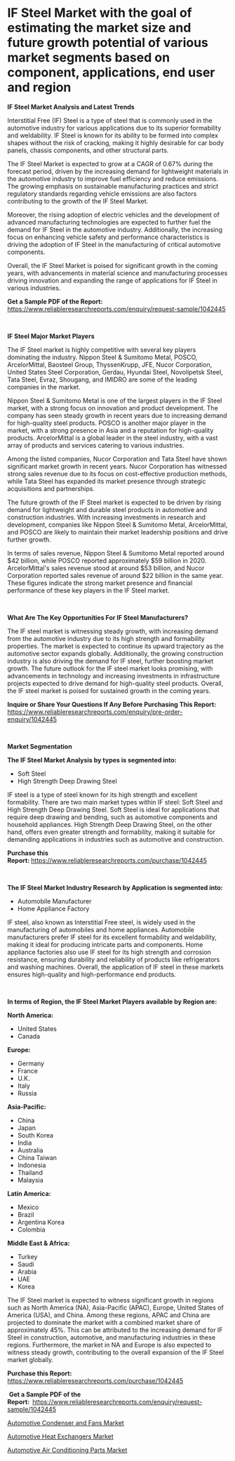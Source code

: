 <p><h1>IF Steel Market with the goal of estimating the market size and future growth potential of various market segments based on component, applications, end user and region</h1></p><p><strong>IF Steel Market Analysis and Latest Trends</strong></p>
<p><p>Interstitial Free (IF) Steel is a type of steel that is commonly used in the automotive industry for various applications due to its superior formability and weldability. IF Steel is known for its ability to be formed into complex shapes without the risk of cracking, making it highly desirable for car body panels, chassis components, and other structural parts.</p><p>The IF Steel Market is expected to grow at a CAGR of 0.67% during the forecast period, driven by the increasing demand for lightweight materials in the automotive industry to improve fuel efficiency and reduce emissions. The growing emphasis on sustainable manufacturing practices and strict regulatory standards regarding vehicle emissions are also factors contributing to the growth of the IF Steel Market.</p><p>Moreover, the rising adoption of electric vehicles and the development of advanced manufacturing technologies are expected to further fuel the demand for IF Steel in the automotive industry. Additionally, the increasing focus on enhancing vehicle safety and performance characteristics is driving the adoption of IF Steel in the manufacturing of critical automotive components.</p><p>Overall, the IF Steel Market is poised for significant growth in the coming years, with advancements in material science and manufacturing processes driving innovation and expanding the range of applications for IF Steel in various industries.</p></p>
<p><strong>Get a Sample PDF of the Report:&nbsp;</strong> <a href="https://www.reliableresearchreports.com/enquiry/request-sample/1042445">https://www.reliableresearchreports.com/enquiry/request-sample/1042445</a></p>
<p>&nbsp;</p>
<p><strong>IF Steel Major Market Players</strong></p>
<p><p>The IF Steel market is highly competitive with several key players dominating the industry. Nippon Steel & Sumitomo Metal, POSCO, ArcelorMittal, Baosteel Group, ThyssenKrupp, JFE, Nucor Corporation, United States Steel Corporation, Gerdau, Hyundai Steel, Novolipetsk Steel, Tata Steel, Evraz, Shougang, and IMIDRO are some of the leading companies in the market.</p><p>Nippon Steel & Sumitomo Metal is one of the largest players in the IF Steel market, with a strong focus on innovation and product development. The company has seen steady growth in recent years due to increasing demand for high-quality steel products. POSCO is another major player in the market, with a strong presence in Asia and a reputation for high-quality products. ArcelorMittal is a global leader in the steel industry, with a vast array of products and services catering to various industries.</p><p>Among the listed companies, Nucor Corporation and Tata Steel have shown significant market growth in recent years. Nucor Corporation has witnessed strong sales revenue due to its focus on cost-effective production methods, while Tata Steel has expanded its market presence through strategic acquisitions and partnerships.</p><p>The future growth of the IF Steel market is expected to be driven by rising demand for lightweight and durable steel products in automotive and construction industries. With increasing investments in research and development, companies like Nippon Steel & Sumitomo Metal, ArcelorMittal, and POSCO are likely to maintain their market leadership positions and drive further growth.</p><p>In terms of sales revenue, Nippon Steel & Sumitomo Metal reported around $42 billion, while POSCO reported approximately $59 billion in 2020. ArcelorMittal's sales revenue stood at around $53 billion, and Nucor Corporation reported sales revenue of around $22 billion in the same year. These figures indicate the strong market presence and financial performance of these key players in the IF Steel market.</p></p>
<p>&nbsp;</p>
<p><strong>What Are The Key Opportunities For IF Steel Manufacturers?</strong></p>
<p><p>The IF steel market is witnessing steady growth, with increasing demand from the automotive industry due to its high strength and formability properties. The market is expected to continue its upward trajectory as the automotive sector expands globally. Additionally, the growing construction industry is also driving the demand for IF steel, further boosting market growth. The future outlook for the IF steel market looks promising, with advancements in technology and increasing investments in infrastructure projects expected to drive demand for high-quality steel products. Overall, the IF steel market is poised for sustained growth in the coming years.</p></p>
<p><strong>Inquire or Share Your Questions If Any Before Purchasing This Report:</strong> <a href="https://www.reliableresearchreports.com/enquiry/pre-order-enquiry/1042445">https://www.reliableresearchreports.com/enquiry/pre-order-enquiry/1042445</a></p>
<p>&nbsp;</p>
<p><strong>Market Segmentation</strong></p>
<p><strong>The IF Steel Market Analysis by types is segmented into:</strong></p>
<p><ul><li>Soft Steel</li><li>High Strength Deep Drawing Steel</li></ul></p>
<p><p>IF steel is a type of steel known for its high strength and excellent formability. There are two main market types within IF steel: Soft Steel and High Strength Deep Drawing Steel. Soft Steel is ideal for applications that require deep drawing and bending, such as automotive components and household appliances. High Strength Deep Drawing Steel, on the other hand, offers even greater strength and formability, making it suitable for demanding applications in industries such as automotive and construction.</p></p>
<p><strong>Purchase this Report:&nbsp;</strong><a href="https://www.reliableresearchreports.com/purchase/1042445">https://www.reliableresearchreports.com/purchase/1042445</a></p>
<p>&nbsp;</p>
<p><strong>The IF Steel Market Industry Research by Application is segmented into:</strong></p>
<p><ul><li>Automobile Manufacturer</li><li>Home Appliance Factory</li></ul></p>
<p><p>IF steel, also known as Interstitial Free steel, is widely used in the manufacturing of automobiles and home appliances. Automobile manufacturers prefer IF steel for its excellent formability and weldability, making it ideal for producing intricate parts and components. Home appliance factories also use IF steel for its high strength and corrosion resistance, ensuring durability and reliability of products like refrigerators and washing machines. Overall, the application of IF steel in these markets ensures high-quality and high-performance end products.</p></p>
<p>&nbsp;</p>
<p><strong>In terms of Region, the IF Steel Market Players available by Region are:</strong></p>
<p>
    <p> <strong> North America: </strong>
        <ul>
            <li>United States</li>
            <li>Canada</li>
        </ul>
        </p> 
    <p> <strong> Europe: </strong>
        <ul>
            <li>Germany</li>
            <li>France</li>
            <li>U.K.</li>
            <li>Italy</li>
            <li>Russia</li>
        </ul>
        </p> 
    <p> <strong> Asia-Pacific: </strong>
        <ul>
            <li>China</li>
            <li>Japan</li>
            <li>South Korea</li>
            <li>India</li>
            <li>Australia</li>
            <li>China Taiwan</li>
            <li>Indonesia</li>
            <li>Thailand</li>
            <li>Malaysia</li>
        </ul>
        </p> 
    <p> <strong> Latin America: </strong>
        <ul>
            <li>Mexico</li>
            <li>Brazil</li>
            <li>Argentina Korea</li>
            <li>Colombia</li>
        </ul>
        </p> 
    <p> <strong> Middle East & Africa: </strong>
        <ul>
            <li>Turkey</li>
            <li>Saudi</li>
            <li>Arabia</li>
            <li>UAE</li>
            <li>Korea</li>
        </ul>
    </p>
    </p>
<p><p>The IF Steel market is expected to witness significant growth in regions such as North America (NA), Asia-Pacific (APAC), Europe, United States of America (USA), and China. Among these regions, APAC and China are projected to dominate the market with a combined market share of approximately 45%. This can be attributed to the increasing demand for IF Steel in construction, automotive, and manufacturing industries in these regions. Furthermore, the market in NA and Europe is also expected to witness steady growth, contributing to the overall expansion of the IF Steel market globally.</p></p>
<p><strong>Purchase this Report: </strong><a href="https://www.reliableresearchreports.com/purchase/1042445">https://www.reliableresearchreports.com/purchase/1042445</a></p>
<p>&nbsp;<strong>Get a Sample PDF of the Report:&nbsp;&nbsp;</strong><a href="https://www.reliableresearchreports.com/enquiry/request-sample/1042445">https://www.reliableresearchreports.com/enquiry/request-sample/1042445</a></p>
<p><strong></strong></p>
<p><p><a href="https://view.publitas.com/reportprime-1/automotive-condenser-and-fans-market-a-comprehensive-report-of-its-market-share-growth-trends-2023-2030/">Automotive Condenser and Fans Market</a></p><p><a href="https://view.publitas.com/reportprime-1/automotive-heat-exchangers-market-research-report-reveals-the-latest-trends-and-opportunities-of-this-market-for-period-from-2023-2030/">Automotive Heat Exchangers Market</a></p><p><a href="https://view.publitas.com/reportprime-1/automotive-air-conditioning-parts-market-with-the-goal-of-estimating-the-market-size-and-future-growth-potential-of-various-market-segments-based-on-component-applications-end-user-and-region/">Automotive Air Conditioning Parts Market</a></p></p>